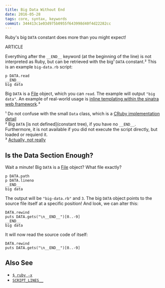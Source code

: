 ```yaml
---
title: Big Data Without End
date: 2016-05-28
tags: core, syntax, keywords
commit: 344413c1e03d975b0955f643998d40f4d22282cc
---
```


Ruby's big `DATA` constant does more than you might expect!

ARTICLE

Everything after the `__END__` keyword (at the beginning of the line) is not interpreted as Ruby, but can be retrieved with the big¹ `DATA` constant.² This is an example `big-data.rb` script:

    p DATA.read
    __END__
    big data

Big `DATA` is a [File](http://ruby-doc.org/core-2.3.1/File.html) object, which you can `read`. The example will output `"big data"`. An example of real-world usage is [inline templating within the sinatra web framework](http://www.sinatrarb.com/intro.html#Inline%20Templates).³

¹ Do not confuse with the small `Data` class, which is a [CRuby implementation detail](http://ruby-doc.org/core-2.3.1/Data.html)<br/>
² Big `DATA` [is not defined](constant tree), if you have no `__END__`. Furthermore, it is not available if you did not execute the script directly, but loaded or requierd it.<br/>
³ [Actually, not really](http://blog.honeybadger.io/data-and-end-in-ruby/#a-work-around-for-multiple-files)

## Is the Data Section Enough?

Wait a minute! Big `DATA` is a [File](http://ruby-doc.org/core-2.3.1/File.html) object? What file exactly?

    p DATA.path
    p DATA.lineno
    __END__
    big data

The output will be `"big-data.rb"` and `3`. The big `DATA` object points to the source file itself at a specific position! And look, we can alter this:

    DATA.rewind
    puts DATA.gets("\n__END__")[0..-9]
    __END__
    big data

It will now read the source code of itself:

    DATA.rewind
    puts DATA.gets("\n__END__")[0..-9]

## Also See

- [`$ ruby -x`](/22-literate-ruby.html)
- [`SCRIPT_LINES__`](/5-constant-shadows.html)
